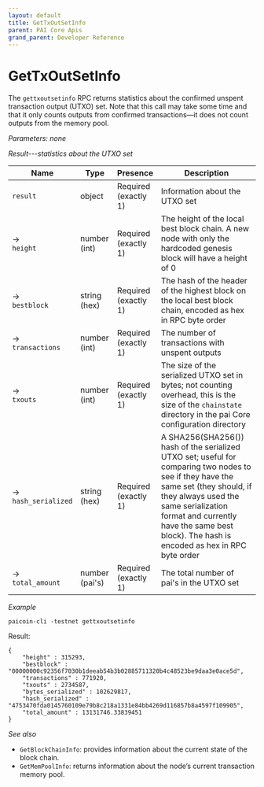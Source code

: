 ```yaml
---
layout: default
title: GetTxOutSetInfo
parent: PAI Core Apis
grand_parent: Developer Reference
---
```


GetTxOutSetInfo
========================

The `gettxoutsetinfo` RPC returns statistics about the confirmed unspent transaction output (UTXO) set. Note that this call may take some time and that it only counts outputs from confirmed transactions—it does not count outputs from the memory pool.

*Parameters: none*

*Result---statistics about the UTXO set*

| Name | Type      | Presence            | Description
|------|-----------|---------------------|-------------
| `result`  | object | Required<br>(exactly 1) | Information about the UTXO set
| →<br>`height` | number (int) | Required<br>(exactly 1) | The height of the local best block chain.  A new node with only the hardcoded genesis block will have a height of 0
| →<br>`bestblock` | string (hex) | Required<br>(exactly 1) | The hash of the header of the highest block on the local best block chain, encoded as hex in RPC byte order
| →<br>`transactions` | number (int) | Required<br>(exactly 1) | The number of transactions with unspent outputs
| →<br>`txouts` | number (int) | Required<br>(exactly 1) | The size of the serialized UTXO set in bytes; not counting overhead, this is the size of the `chainstate` directory in the pai Core configuration directory
| →<br>`hash_serialized` | string (hex) | Required<br>(exactly 1) | A SHA256(SHA256()) hash of the serialized UTXO set; useful for comparing two nodes to see if they have the same set (they should, if they always used the same serialization format and currently have the same best block).  The hash is encoded as hex in RPC byte order
| →<br>`total_amount` | number (pai's) | Required<br>(exactly 1) | The total number of pai's in the UTXO set


*Example*

```
paicoin-cli -testnet gettxoutsetinfo
```

Result:

```
{
    "height" : 315293,
    "bestblock" : "00000000c92356f7030b1deeab54b3b02885711320b4c48523be9daa3e0ace5d",
    "transactions" : 771920,
    "txouts" : 2734587,
    "bytes_serialized" : 102629817,
    "hash_serialized" : "4753470fda0145760109e79b8c218a1331e84bb4269d116857b8a4597f109905",
    "total_amount" : 13131746.33839451
}
```

*See also*

* `GetBlockChainInfo`: provides information about the current state of the block chain.
* `GetMemPoolInfo`: returns information about the node’s current transaction memory pool.
